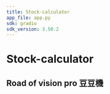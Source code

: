 ```yaml
---
title: Stock-calculator
app_file: app.py
sdk: gradio
sdk_version: 3.50.2
---
```

# Stock-calculator
## Road of vision pro 豆豆機
